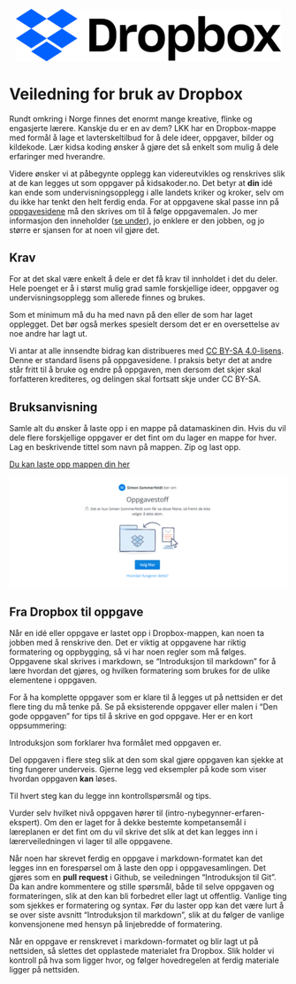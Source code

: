 <p align="center">
<img border="0" alt="Dropbox logo" src="https://github.com/Oisov/oppgave-wiki/blob/master/images/dropbox/dropbox_logo_2.png"
width="480">
</p>

# Veiledning for bruk av Dropbox

Rundt omkring i Norge finnes det enormt mange kreative, flinke og engasjerte
lærere. Kanskje du er en av dem? LKK har en Dropbox-mappe med formål å lage et
lavterskeltilbud for å dele ideer, oppgaver, bilder og kildekode. Lær kidsa
koding ønsker å gjøre det så enkelt som mulig å dele erfaringer med hverandre.

Videre ønsker vi at påbegynte opplegg kan videreutvikles og renskrives slik at
de kan legges ut som oppgaver på kidsakoder.no. Det betyr at __din__ idé kan
ende som undervisningsopplegg i alle landets kriker og kroker, selv om du ikke
har tenkt den helt ferdig enda. For at oppgavene skal passe inn på
[oppgavesidene](http://oppgaver.kidsakoder.no) må den skrives om til å følge
oppgavemalen. Jo mer informasjon den inneholder ([se
under](#fra-dropbox-til-oppgave)), jo enklere er den jobben, og jo større er
sjansen for at noen vil gjøre det.

## Krav

For at det skal være enkelt å dele er det få krav til innholdet i det du deler.
Hele poenget er å i størst mulig grad samle forskjellige ideer, oppgaver og
undervisningsopplegg som allerede finnes og brukes.

Som et minimum må du ha med navn på den eller de som har laget opplegget. Det
bør også merkes spesielt dersom det er en oversettelse av noe andre har lagt ut.

Vi antar at alle innsendte bidrag kan distribueres med [CC BY-SA
4.0-lisens](https://creativecommons.org/licenses/by-sa/4.0/deed.no). Denne er
standard lisens på oppgavesidene. I praksis betyr det at andre står fritt til å
bruke og endre på oppgaven, men dersom det skjer skal forfatteren krediteres, og
delingen skal fortsatt skje under CC BY-SA.

## Bruksanvisning

Samle alt du ønsker å laste opp i en mappe på datamaskinen din. Hvis du vil dele
flere forskjellige oppgaver er det fint om du lager en mappe for hver. Lag en
beskrivende tittel som navn på mappen. Zip og last opp.

[Du kan laste opp mappen din her](https://www.dropbox.com/request/R81Bf7uofzjWctCygHlb)

<p align="center">
<a href="https://www.dropbox.com/request/R81Bf7uofzjWctCygHlb">
<img border="0" alt="LKK's logo med lenke til oppgavesammlingen" src="https://github.com/Oisov/oppgave-wiki/blob/master/images/dropbox/dropbox-opplasting.png" >
</a>
</p>

## Fra Dropbox til oppgave

Når en idé eller oppgave er lastet opp i Dropbox-mappen, kan noen ta jobben med
å renskrive den. Det er viktig at oppgavene har riktig formatering og
oppbygging, så vi har noen regler som må følges. Oppgavene skal skrives i
markdown, se “Introduksjon til markdown” for å lære hvordan det gjøres, og
hvilken formatering som brukes for de ulike elementene i oppgaven.

For å ha komplette oppgaver som er klare til å legges ut på nettsiden er det
flere ting du må tenke på. Se på eksisterende oppgaver eller malen i “Den gode
oppgaven” for tips til å skrive en god oppgave. Her er en kort oppsummering:

Introduksjon som forklarer hva formålet med oppgaven er.

Del oppgaven i flere steg slik at den som skal gjøre oppgaven kan sjekke at ting
fungerer underveis. Gjerne legg ved eksempler på kode som viser hvordan oppgaven
__kan__ løses.

Til hvert steg kan du legge inn kontrollspørsmål og tips.

Vurder selv hvilket nivå oppgaven hører til (intro-nybegynner-erfaren-ekspert).
Om den er laget for å dekke bestemte kompetansemål i læreplanen er det fint om
du vil skrive det slik at det kan legges inn i lærerveiledningen vi lager til
alle oppgavene.

Når noen har skrevet ferdig en oppgave i markdown-formatet kan det legges inn en
forespørsel om å laste den opp i oppgavesamlingen. Det gjøres som en __pull
request__ i Github, se veiledningen “Introduksjon til Git”. Da kan andre
kommentere og stille spørsmål, både til selve oppgaven og formateringen, slik at
den kan bli forbedret eller lagt ut offentlig. Vanlige ting som sjekkes er
formatering og syntax. Før du laster opp kan det være lurt å se over siste
avsnitt “Introduksjon til markdown”, slik at du følger de vanlige konvensjonene
med hensyn på linjebredde of formatering.

Når en oppgave er renskrevet i markdown-formatet og blir lagt ut på nettsiden,
så slettes det opplastede materialet fra Dropbox. Slik holder vi kontroll på hva
som ligger hvor, og følger hovedregelen at ferdig materiale ligger på nettsiden.
